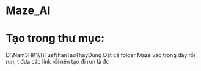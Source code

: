 # Maze_AI
# Tạo trong thư mục:
D:\Nam3HK1\TiTueNhanTaoThayDung
Đặt cả folder Maze vào trong đây rồi run, t đưa các link rồi nên tạo đi run là đc

